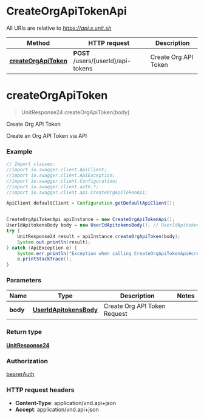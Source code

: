 # CreateOrgApiTokenApi

All URIs are relative to *https://api.s.unit.sh*

Method | HTTP request | Description
------------- | ------------- | -------------
[**createOrgApiToken**](CreateOrgApiTokenApi.md#createOrgApiToken) | **POST** /users/{userId}/api-tokens | Create Org API Token

<a name="createOrgApiToken"></a>
# **createOrgApiToken**
> UnitResponse24 createOrgApiToken(body)

Create Org API Token

Create an Org API Token via API 

### Example
```java
// Import classes:
//import io.swagger.client.ApiClient;
//import io.swagger.client.ApiException;
//import io.swagger.client.Configuration;
//import io.swagger.client.auth.*;
//import io.swagger.client.api.CreateOrgApiTokenApi;

ApiClient defaultClient = Configuration.getDefaultApiClient();


CreateOrgApiTokenApi apiInstance = new CreateOrgApiTokenApi();
UserIdApitokensBody body = new UserIdApitokensBody(); // UserIdApitokensBody | Create Org API Token Request
try {
    UnitResponse24 result = apiInstance.createOrgApiToken(body);
    System.out.println(result);
} catch (ApiException e) {
    System.err.println("Exception when calling CreateOrgApiTokenApi#createOrgApiToken");
    e.printStackTrace();
}
```

### Parameters

Name | Type | Description  | Notes
------------- | ------------- | ------------- | -------------
 **body** | [**UserIdApitokensBody**](UserIdApitokensBody.md)| Create Org API Token Request |

### Return type

[**UnitResponse24**](UnitResponse24.md)

### Authorization

[bearerAuth](../README.md#bearerAuth)

### HTTP request headers

 - **Content-Type**: application/vnd.api+json
 - **Accept**: application/vnd.api+json

